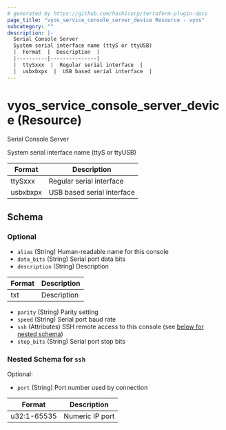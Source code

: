 ```yaml
---
# generated by https://github.com/hashicorp/terraform-plugin-docs
page_title: "vyos_service_console_server_device Resource - vyos"
subcategory: ""
description: |-
  Serial Console Server
  System serial interface name (ttyS or ttyUSB)
  |  Format  |  Description  |
  |----------|---------------|
  |  ttySxxx  |  Regular serial interface  |
  |  usbxbxpx  |  USB based serial interface  |
---
```


# vyos_service_console_server_device (Resource)

Serial Console Server

System serial interface name (ttyS or ttyUSB)

|  Format  |  Description  |
|----------|---------------|
|  ttySxxx  |  Regular serial interface  |
|  usbxbxpx  |  USB based serial interface  |



<!-- schema generated by tfplugindocs -->
## Schema

### Optional

- `alias` (String) Human-readable name for this console
- `data_bits` (String) Serial port data bits
- `description` (String) Description

|  Format  |  Description  |
|----------|---------------|
|  txt  |  Description  |
- `parity` (String) Parity setting
- `speed` (String) Serial port baud rate
- `ssh` (Attributes) SSH remote access to this console (see [below for nested schema](#nestedatt--ssh))
- `stop_bits` (String) Serial port stop bits

<a id="nestedatt--ssh"></a>
### Nested Schema for `ssh`

Optional:

- `port` (String) Port number used by connection

|  Format  |  Description  |
|----------|---------------|
|  u32:1-65535  |  Numeric IP port  |
